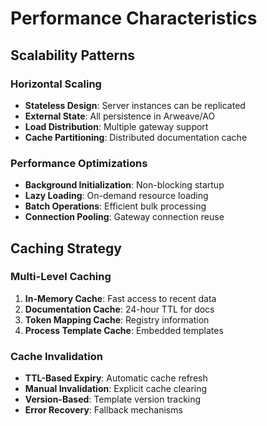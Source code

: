 # Performance Characteristics

## Scalability Patterns

### Horizontal Scaling

- **Stateless Design**: Server instances can be replicated
- **External State**: All persistence in Arweave/AO
- **Load Distribution**: Multiple gateway support
- **Cache Partitioning**: Distributed documentation cache

### Performance Optimizations

- **Background Initialization**: Non-blocking startup
- **Lazy Loading**: On-demand resource loading
- **Batch Operations**: Efficient bulk processing
- **Connection Pooling**: Gateway connection reuse

## Caching Strategy

### Multi-Level Caching

1. **In-Memory Cache**: Fast access to recent data
2. **Documentation Cache**: 24-hour TTL for docs
3. **Token Mapping Cache**: Registry information
4. **Process Template Cache**: Embedded templates

### Cache Invalidation

- **TTL-Based Expiry**: Automatic cache refresh
- **Manual Invalidation**: Explicit cache clearing
- **Version-Based**: Template version tracking
- **Error Recovery**: Fallback mechanisms
